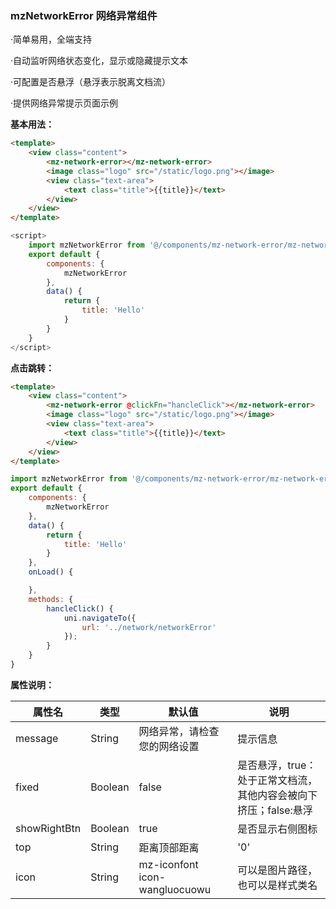 ### mzNetworkError 网络异常组件

·简单易用，全端支持

·自动监听网络状态变化，显示或隐藏提示文本

·可配置是否悬浮（悬浮表示脱离文档流）

·提供网络异常提示页面示例


**基本用法：**

```html
<template>
	<view class="content">
		<mz-network-error></mz-network-error>
		<image class="logo" src="/static/logo.png"></image>
		<view class="text-area">
			<text class="title">{{title}}</text>
		</view>
	</view>
</template>
```
```javascript
<script>
	import mzNetworkError from '@/components/mz-network-error/mz-network-error.vue'
	export default {
		components: {
			mzNetworkError
		},
		data() {
			return {
				title: 'Hello'
			}
		}
	}
</script>
```


**点击跳转：**

```html
<template>
	<view class="content">
		<mz-network-error @clickFn="hancleClick"></mz-network-error>
		<image class="logo" src="/static/logo.png"></image>
		<view class="text-area">
			<text class="title">{{title}}</text>
		</view>
	</view>
</template>
```
```javascript
import mzNetworkError from '@/components/mz-network-error/mz-network-error.vue'
export default {
	components: {
		mzNetworkError
	},
	data() {
		return {
			title: 'Hello'
		}
	},
	onLoad() {

	},
	methods: {
		hancleClick() {
			uni.navigateTo({
				url: '../network/networkError'
			});
		}
	}
}
```

**属性说明：**

|属性名			|类型			|默认值	|说明															|
|-				|-				|-		|-																|
|message	|String			|网络异常，请检查您的网络设置|提示信息										|
|fixed		|Boolean			|false		|是否悬浮，true：处于正常文档流，其他内容会被向下挤压；false:悬浮									|
|showRightBtn		|Boolean			|true		|是否显示右侧图标									|
|top		|String			|距离顶部距离		|'0'														|
|icon		|String			|mz-iconfont icon-wangluocuowu		|可以是图片路径，也可以是样式类名													|